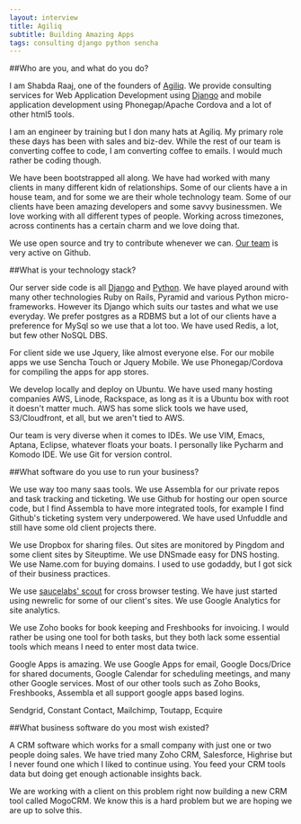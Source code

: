 ```yaml
---
layout: interview
title: Agiliq
subtitle: Building Amazing Apps
tags: consulting django python sencha
---
```


##Who are you, and what do you do?

I am Shabda Raaj, one of the founders of [Agiliq](http://agiliq.com/). We provide consulting services for Web Application Development using [Django](http://djangoproject.com/) and mobile application development using Phonegap/Apache Cordova and a lot of other html5 tools.

I am an engineer by training but I don many hats at Agiliq. My primary role these days has been with sales and biz-dev. While the rest of our team is converting coffee to code, I am converting coffee to emails. I would much rather be coding though.

We have been bootstrapped all along. We have had worked with many clients in many different kidn of relationships. Some of our clients have a in house team, and for some we are their whole technology team. Some of our clients have been amazing developers and some savvy businessmen. We love working with all different types of people. Working across timezones, across continents has a certain charm and we love doing that.

We use open source and try to contribute whenever we can. [Our team](https://github.com/agiliq) is very active on Github.

##What is your technology stack?

Our server side code is all [Django](https://www.djangoproject.com/) and [Python](http://python.org/). We have played around with many other technologies Ruby on Rails, Pyramid and various Python micro-frameworks. However its Django which suits our tastes and what we use everyday. We prefer postgres as a RDBMS but a lot of our clients have a preference for MySql so we use that a lot too. We have used Redis, a lot, but few other NoSQL DBS.

For client side we use Jquery, like almost everyone else. For our mobile apps we use Sencha Touch or Jquery Mobile. We use Phonegap/Cordova for compiling the apps for app stores.

We develop locally and deploy on Ubuntu. We have used many hosting companies AWS, Linode, Rackspace, as long as it is a Ubuntu box with root it doesn't matter much. AWS has some slick tools we have used, S3/Cloudfront, et all, but we aren't tied to AWS. 

Our team is very diverse when it comes to IDEs. We use VIM, Emacs, Aptana, Eclipse, whatever floats your boats. I personally like Pycharm and Komodo IDE. We use Git for version control.


##What software do you use to run your business?

We use way too many saas tools. We use Assembla for our private repos and task tracking and ticketing. We use Github for hosting our open source code, but I find Assembla to have more integrated tools, for example I find Github's ticketing system very underpowered. We have used Unfuddle and still have some old client projects there.

We use Dropbox for sharing files. Out sites are monitored by Pingdom and some client sites by Siteuptime. We use DNSmade easy for DNS hosting. We use Name.com for buying domains. I used to use godaddy, but I got sick of their business practices.

We use [saucelabs' scout](http://scout.saucelabs.com/) for cross browser testing. We have just started using newrelic for some of our client's sites. We use Google Analytics for site analytics.

We use Zoho books for book keeping and Freshbooks for invoicing. I would rather be using one tool for both tasks, but they both lack some essential tools which means I need to enter most data twice.

Google Apps is amazing. We use Google Apps for email, Google Docs/Drice for shared documents, Google Calendar for scheduling meetings, and many other Google services. Most of our other tools such as Zoho Books, Freshbooks, Assembla et all support google apps based logins.

Sendgrid, Constant Contact, Mailchimp, Toutapp, Ecquire

##What business software do you most wish existed?

A CRM software which works for a small company with just one or two people doing sales. We have tried many Zoho CRM, Salesforce, Highrise but I never found one which I liked to continue using. You feed your CRM tools data but doing get enough actionable insights back.

We are working with a client on this problem right now building a new CRM tool called MogoCRM. We know this is a hard problem but we are hoping we are up to solve this.

